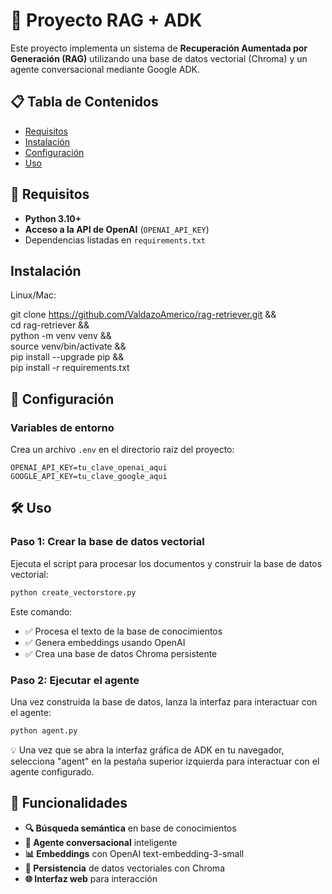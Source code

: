 # 🧠 Proyecto RAG + ADK

Este proyecto implementa un sistema de **Recuperación Aumentada por Generación (RAG)** utilizando una base de datos vectorial (Chroma) y un agente conversacional mediante Google ADK.

## 📋 Tabla de Contenidos

- [Requisitos](#-requisitos)
- [Instalación](#-instalación)
- [Configuración](#-configuración)
- [Uso](#-uso)

## 🚀 Requisitos

- **Python 3.10+**
- **Acceso a la API de OpenAI** (`OPENAI_API_KEY`)
- Dependencias listadas en `requirements.txt`

## Instalación

Linux/Mac:

git clone https://github.com/ValdazoAmerico/rag-retriever.git && \
cd rag-retriever && \
python -m venv venv && \
source venv/bin/activate && \
pip install --upgrade pip && \
pip install -r requirements.txt


## 🔐 Configuración

### Variables de entorno

Crea un archivo `.env` en el directorio raíz del proyecto:

```env
OPENAI_API_KEY=tu_clave_openai_aqui
GOOGLE_API_KEY=tu_clave_google_aqui
```

## 🛠️ Uso

### Paso 1: Crear la base de datos vectorial

Ejecuta el script para procesar los documentos y construir la base de datos vectorial:

```bash
python create_vectorstore.py
```

Este comando:
- ✅ Procesa el texto de la base de conocimientos
- ✅ Genera embeddings usando OpenAI
- ✅ Crea una base de datos Chroma persistente

### Paso 2: Ejecutar el agente

Una vez construida la base de datos, lanza la interfaz para interactuar con el agente:

```bash
python agent.py
```

💡 Una vez que se abra la interfaz gráfica de ADK en tu navegador, selecciona "agent" en la pestaña superior izquierda para interactuar con el agente configurado.

## 🔧 Funcionalidades

- **🔍 Búsqueda semántica** en base de conocimientos
- **💬 Agente conversacional** inteligente
- **📊 Embeddings** con OpenAI text-embedding-3-small
- **💾 Persistencia** de datos vectoriales con Chroma
- **🌐 Interfaz web** para interacción